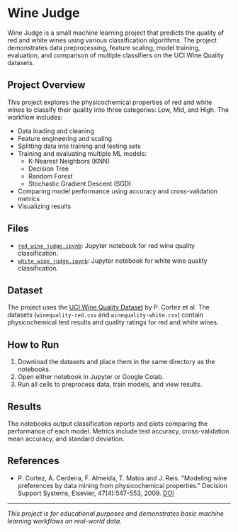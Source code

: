 # Wine Judge

Wine Judge is a small machine learning project that predicts the quality of red and white wines using various classification algorithms. The project demonstrates data preprocessing, feature scaling, model training, evaluation, and comparison of multiple classifiers on the UCI Wine Quality datasets.

## Project Overview

This project explores the physicochemical properties of red and white wines to classify their quality into three categories: Low, Mid, and High. The workflow includes:

- Data loading and cleaning
- Feature engineering and scaling
- Splitting data into training and testing sets
- Training and evaluating multiple ML models:
  - K-Nearest Neighbors (KNN)
  - Decision Tree
  - Random Forest
  - Stochastic Gradient Descent (SGD)
- Comparing model performance using accuracy and cross-validation metrics
- Visualizing results

## Files

- [`red_wine_judge.ipynb`](red_wine_judge.ipynb): Jupyter notebook for red wine quality classification.
- [`white_wine_judge.ipynb`](white_wine_judge.ipynb): Jupyter notebook for white wine quality classification.

## Dataset

The project uses the [UCI Wine Quality Dataset](https://archive.ics.uci.edu/ml/datasets/wine+quality) by P. Cortez et al. The datasets (`winequality-red.csv` and `winequality-white.csv`) contain physicochemical test results and quality ratings for red and white wines.

## How to Run

1. Download the datasets and place them in the same directory as the notebooks.
2. Open either notebook in Jupyter or Google Colab.
3. Run all cells to preprocess data, train models, and view results.

## Results

The notebooks output classification reports and plots comparing the performance of each model. Metrics include test accuracy, cross-validation mean accuracy, and standard deviation.

## References

- P. Cortez, A. Cerdeira, F. Almeida, T. Matos and J. Reis. "Modeling wine preferences by data mining from physicochemical properties." Decision Support Systems, Elsevier, 47(4):547-553, 2009. [DOI](http://dx.doi.org/10.1016/j.dss.2009.05.016)

---

*This project is for educational purposes and demonstrates basic machine learning workflows on real-world data.*
